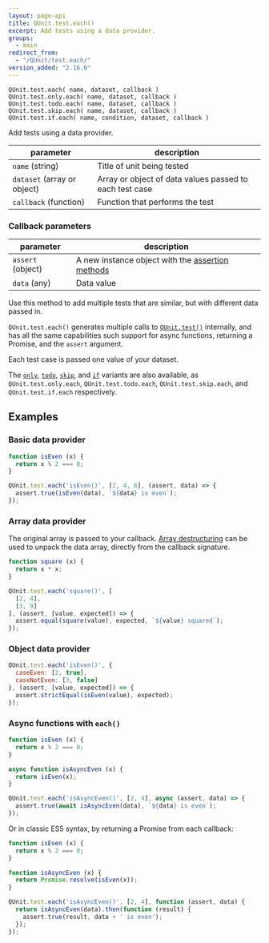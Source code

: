 ```yaml
---
layout: page-api
title: QUnit.test.each()
excerpt: Add tests using a data provider.
groups:
  - main
redirect_from:
  - "/QUnit/test.each/"
version_added: "2.16.0"
---
```


`QUnit.test.each( name, dataset, callback )`<br>
`QUnit.test.only.each( name, dataset, callback )`<br>
`QUnit.test.todo.each( name, dataset, callback )`<br>
`QUnit.test.skip.each( name, dataset, callback )`<br>
`QUnit.test.if.each( name, condition, dataset, callback )`

Add tests using a data provider.

| parameter | description |
|-----------|-------------|
| `name` (string) | Title of unit being tested |
| `dataset` (array or object) | Array or object of data values passed to each test case |
| `callback` (function) | Function that performs the test |

### Callback parameters

| parameter | description |
|-----------|-------------|
| `assert` (object) | A new instance object with the [assertion methods](../assert/index.md) |
| `data` (any) | Data value |

Use this method to add multiple tests that are similar, but with different data passed in.

`QUnit.test.each()` generates multiple calls to [`QUnit.test()`](./test.md) internally, and has all the same capabilities such support for async functions, returning a Promise, and the `assert` argument.

Each test case is passed one value of your dataset.

The [`only`](./test.only.md), [`todo`](./test.todo.md), [`skip`](./test.skip.md), and [`if`](./test.if.md) variants are also available, as `QUnit.test.only.each`, `QUnit.test.todo.each`, `QUnit.test.skip.each`, and `QUnit.test.if.each` respectively.

## Examples

### Basic data provider

```js
function isEven (x) {
  return x % 2 === 0;
}

QUnit.test.each('isEven()', [2, 4, 6], (assert, data) => {
  assert.true(isEven(data), `${data} is even`);
});
```

### Array data provider

The original array is passed to your callback. [Array destructuring](https://developer.mozilla.org/en-US/docs/Web/JavaScript/Reference/Operators/Destructuring_assignment) can be used to unpack the data array, directly from the callback signature.


```js
function square (x) {
  return x * x;
}

QUnit.test.each('square()', [
  [2, 4],
  [3, 9]
], (assert, [value, expected]) => {
  assert.equal(square(value), expected, `${value} squared`);
});
```

### Object data provider

```js
QUnit.test.each('isEven()', {
  caseEven: [2, true],
  caseNotEven: [3, false]
}, (assert, [value, expected]) => {
  assert.strictEqual(isEven(value), expected);
});
```

### Async functions with `each()`

```js
function isEven (x) {
  return x % 2 === 0;
}

async function isAsyncEven (x) {
  return isEven(x);
}

QUnit.test.each('isAsyncEven()', [2, 4], async (assert, data) => {
  assert.true(await isAsyncEven(data), `${data} is even`);
});
```

Or in classic ES5 syntax, by returning a Promise from each callback:

```js
function isEven (x) {
  return x % 2 === 0;
}

function isAsyncEven (x) {
  return Promise.resolve(isEven(x));
}

QUnit.test.each('isAsyncEven()', [2, 4], function (assert, data) {
  return isAsyncEven(data).then(function (result) {
    assert.true(result, data + ' is even');
  });
});
```
